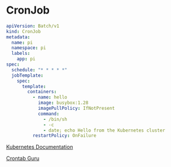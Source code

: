 # CronJob

``` yaml title="cronjob.yaml"
apiVersion: Batch/v1
kind: CronJob
metadata:
  name: pi
  namespace: pi
  labels:
    app: pi
spec:
  schedule: "* * * * *"
  jobTemplate:
    spec:
      template:
        containers:
          - name: hello
            image: busybox:1.28
            imagePullPolicy: IfNotPresent
            command:
              - /bin/sh
              - -c
              - date; echo Hello from the Kubernetes cluster
          restartPolicy: OnFailure
```

[Kubernetes Documentation](https://kubernetes.io/ko/docs/concepts/workloads/controllers/cron-jobs/)

[Crontab Guru](https://crontab.guru/)